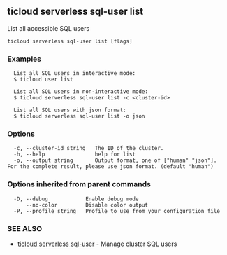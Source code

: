 ## ticloud serverless sql-user list

List all accessible SQL users

```
ticloud serverless sql-user list [flags]
```

### Examples

```
  List all SQL users in interactive mode:
  $ ticloud user list

  List all SQL users in non-interactive mode:
  $ ticloud serverless sql-user list -c <cluster-id>

  List all SQL users with json format:
  $ ticloud serverless sql-user list -o json
```

### Options

```
  -c, --cluster-id string   The ID of the cluster.
  -h, --help                help for list
  -o, --output string       Output format, one of ["human" "json"]. For the complete result, please use json format. (default "human")
```

### Options inherited from parent commands

```
  -D, --debug            Enable debug mode
      --no-color         Disable color output
  -P, --profile string   Profile to use from your configuration file
```

### SEE ALSO

* [ticloud serverless sql-user](ticloud_serverless_sql-user.md)	 - Manage cluster SQL users


